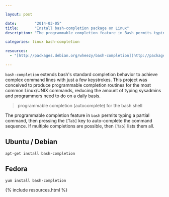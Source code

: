 ```yaml
---

layout: post

date:        "2014-03-05"
title:       "Install bash-completion package on Linux"
description: "The programmable completion feature in Bash permits typing a partial command, then pressing the [Tab] key to auto-complete the command sequence."

categories: linux bash-completion

resources:
  - "[http://packages.debian.org/wheezy/bash-completion](http://packages.debian.org/wheezy/bash-completion)"

---
```



`bash-completion` extends bash's standard completion behavior to achieve complex command lines with just a few keystrokes.
This project was conceived to produce programmable completion routines for the most common Linux/UNIX commands, reducing the amount of typing sysadmins and programmers need to do on a daily basis.

> programmable completion (autocomplete) for the bash shell

The programmable completion feature in `bash` permits typing a partial command, then pressing the `[Tab]` key to auto-complete the command sequence.
If multiple completions are possible, then `[Tab]` lists them all.


## Ubuntu / Debian

```terminal
apt-get install bash-completion
```


## Fedora

```terminal
yum install bash-completion
```


{% include resources.html %}